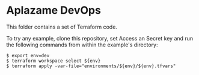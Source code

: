 # Aplazame DevOps
This folder contains a set of Terraform code. 

To try any example, clone this repository, set Access an Secret key and run the following commands
from within the example's directory:

```shell
$ export env=dev
$ terraform workspace select ${env}
$ terraform apply -var-file="environments/${env}/${env}.tfvars"
```
